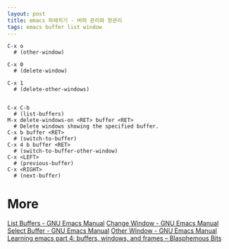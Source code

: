 ```yaml
---
layout: post
title: emacs 파헤치기 - 버퍼 관리와 창관리
tags: emacs buffer list window
---
```


```
C-x o
  # (other-window) 
  
C-x 0
  # (delete-window)  
  
C-x 1
  # (delete-other-windows) 
  
  
C-x C-b
  # (list-buffers)
M-x delete-windows-on <RET> buffer <RET>
  # Delete windows showing the specified buffer. 
C-x b buffer <RET>
  # (switch-to-buffer) 
C-x 4 b buffer <RET>
  # (switch-to-buffer-other-window) 
C-x <LEFT>
  # (previous-buffer) 
C-x <RIGHT>
  # (next-buffer) 
```

# More
[List Buffers - GNU Emacs Manual](https://www.gnu.org/software/emacs/manual/html_node/emacs/List-Buffers.html)
[Change Window - GNU Emacs Manual](https://www.gnu.org/software/emacs/manual/html_node/emacs/Change-Window.html)
[Select Buffer - GNU Emacs Manual](https://www.gnu.org/software/emacs/manual/html_node/emacs/Select-Buffer.html)
[Other Window - GNU Emacs Manual](https://www.gnu.org/software/emacs/manual/html_node/emacs/Other-Window.html)
[Learning emacs part 4: buffers, windows, and frames &#8211; Blasphemous Bits](https://blasphemousbits.wordpress.com/2007/05/04/learning-emacs-part-4-buffers-windows-and-frames/)

